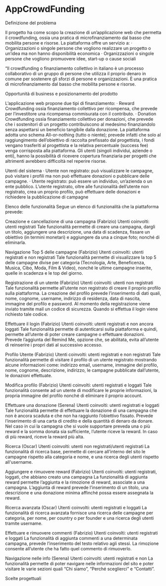 # AppCrowdFunding
Definizione del problema

Il progetto ha come scopo la creazione di un’applicazione web che permetta il crowdfunding, ossia una pratica di microfinanziamento dal basso che mobilita persone e risorse. La piattaforma offre un servizio a:
·      Organizzazioni o singole persone che vogliono realizzare un progetto o un’idea ma non hanno disponibilità economica
·      Organizzazioni o singole persone che vogliono promuovere idee, start-up o cause sociali

“Il crowdfunding o finanziamento collettivo in italiano è un processo collaborativo di un gruppo di persone che utilizza il proprio denaro in comune per sostenere gli sforzi di persone e organizzazioni. È una pratica di microfinanziamento dal basso che mobilita persone e risorse.

 
Opportunità di business e posizionamento del prodotto
 
L’applicazione web propone due tipi di finanziamento:
·      Reward Crowdfunding ossia finanziamento collettivo per ricompensa, che prevede per l’investitore una ricompensa commisurata con il contributo.
·      Donation Crowdfunding ossia finanziamento collettivo per donazioni,  che prevede che i sostenitori di un progetto contribuiscono al medesimo finanziandolo senza aspettarsi un beneficio tangibile dalla donazione.
La piattaforma adotta uno schema All-or-nothing (tutto o niente); prevede infatti che solo al raggiungimento dell’obiettivo di raccolta prefissato dal progettista, i fondi vengano trasferiti al progettista e la relativa percentuale (success fee) venga corrisposta alla piattaforma.
Gli utenti (singoli individui, aziende o enti), hanno la possibilità di ricevere copertura finanziaria per progetti che altrimenti avrebbero difficoltà nel reperire risorse.
 
Utenti del sistema
·      Utente non registrato: può visualizzare le campagne, può visitare i profili ma non può effettuare donazioni o pubblicare delle campagne.
·      Utente  registrato: può essere un individuo, un’azienda o un ente pubblico. L’utente registrato, oltre alle funzionalità dell’utente non registrato, crea un proprio profilo, può effettuare delle donazioni e richiedere la pubblicazione di campagne

Elenco delle funzionalità
Segue un elenco di funzionalità che la piattaforma prevede:

Creazione e cancellazione di una campagna (Fabrizio)
Utenti coinvolti: utenti registrati
Tale funzionalità permette di creare una campagna, dargli un titolo, aggiungere una descrizione, una data di scadenza, fissare un obiettivo (in termini monetari) e aggiungere da una a cinque foto; nonché di eliminarla.

Navigazione Top 5 delle campagne (Fabrizio)
Utenti coinvolti: utenti registrati e non registrati
Tale funzionalità permette di visualizzare la top 5 delle campagne divise per categoria (Tecnologia, Arte, Beneficenza, Musica, Cibo, Moda, Film & Video), nonché le ultime campagne inserite, quelle in scadenza e le top del giorno.

Registrazione di un utente (Fabrizio)
Utenti coinvolti: utenti non registrati
Tale funzionalità permette all’utente non registrato di creare il proprio profilo sulla piattaforma. La creazione del profilo prevede l’inserimento di dati quali, nome, cognome, username, indirizzo di residenza, data di nascita, immagine del profilo e password. Al momento della registrazione viene inviato tramite mail un codice di sicurezza. Quando si effettua il login viene richiesto tale codice.

Effettuare il login (Fabrizio)
Utenti coinvolti: utenti registrati e non ancora loggati
Tale funzionalità permette di autenticarsi sulla piattaforma e quindi, permette all’utente di poter creare campagne o effettuare donazioni. Prevede l’aggiunta del Remind Me, opzione che, se abilitata, evita all’utente di reinserire i propri dati al successivo accesso.

Profilo Utente (Fabrizio)
Utenti coinvolti: utenti registrati e non registrati
Tale funzionalità permette di visitare il profilo di un utente registrato mostrando alcune informazioni come: indirizzo email, username, immagine del profilo, nome, cognome, descrizione, indirizzo, le campagne pubblicate dall’utente, le donazioni effettuate.

Modifica profilo (Fabrizio) 
Utenti coinvolti: utenti registrati e loggati
Tale funzionalità consente ad un utente di modificare le proprie informazioni, la propria immagine del profilo nonché di eliminare il proprio account.
 
Effettuare una donazione (Serena)
Utenti coinvolti: utenti registrati e loggati
Tale funzionalità permette di effettuare la donazione di una campagna che non è ancora scaduta e che non ha raggiunto l’obiettivo fissato. Prevede l’inserimento di una carta di credito e della quantità di denaro da donare. Nel caso in cui la campagna che si vuole supportare preveda una o più reward e la somma donata sia sufficiente, l’utente riceve la reward. In caso di più reward, riceve la reward più alta.

Ricerca (Oscar)
Utenti coinvolti: utenti non registrati/utenti registrati
La funzionalità di ricerca base, permette di cercare all’interno del sito le campagne rispetto alla categoria e nome, e una ricerca degli utenti rispetto all'username.

Aggiungere e rimuovere reward (Fabrizio)
Utenti coinvolti: utenti registrati, loggati, che abbiano creato una campagna
La funzionalità di aggiunta reward permette l’aggiunta e la rimozione di reward, associate a una campagna. L’aggiunta di reward prevede l’inserimento di un titolo, una descrizione e una donazione minima affinché possa essere assegnata la reward.

Ricerca avanzata (Oscar)
Utenti coinvolti: utenti registrati e loggati
La funzionalità di ricerca avanzata fornisce una ricerca delle campagne per categoria, per nome, per country o per founder e una ricerca degli utenti tramite username. 

Effettuare e rimuovere commenti (Fabrizio)
Utenti coinvolti: utenti registrati e loggati
La funzionalità di aggiunta commenti a una determinata campagna, prevede l’inserimento del testo relativo agli stessi. La rimozione consente all’utente che ha fatto quel commento di rimuoverlo.

Navigazione nelle info (Serena)
Utenti coinvolti: utenti registrati e non
La funzionalità permette di poter navigare nelle informazioni del sito e poter visitare le varie sezioni quali “Chi siamo”, “Perché sceglierci” e “Contatti”.

Scelte progettuali 


